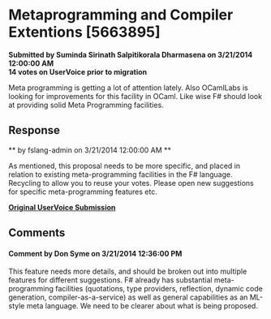 # Metaprogramming and Compiler Extentions [5663895] #

**Submitted by Suminda Sirinath Salpitikorala Dharmasena on 3/21/2014 12:00:00 AM**  
**14 votes on UserVoice prior to migration**  

Meta programming is getting a lot of attention lately. Also OCamlLabs is looking for improvements for this facility in OCaml. Like wise F# should look at providing solid Meta Programming facilities.



## Response ##
** by fslang-admin on 3/21/2014 12:00:00 AM **

As mentioned, this proposal needs to be more specific, and placed in relation to existing meta-programming facilities in the F# language.
Recycling to allow you to reuse your votes. Please open new suggestions for specific meta-programming features etc.


**[Original UserVoice Submission](https://fslang.uservoice.com/forums/245727-f-language/suggestions/5663895)**


## Comments ##


#### Comment by Don Syme on 3/21/2014 12:36:00 PM ####
This feature needs more details, and should be broken out into multiple features for different suggestions.
F# already has substantial meta-programming facilities (quotations, type providers, reflection, dynamic code generation, compiler-as-a-service) as well as general capabilities as an ML-style meta language. We need to be clearer about what is being proposed.

